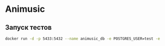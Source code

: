 # Animusic

## Запуск тестов

```bash
docker run -d -p 5433:5432 --name animusic_db -e POSTGRES_USER=test -e POSTGRES_PASSWORD=test -e POSTGRES_DB=animusic postgres:14
```



